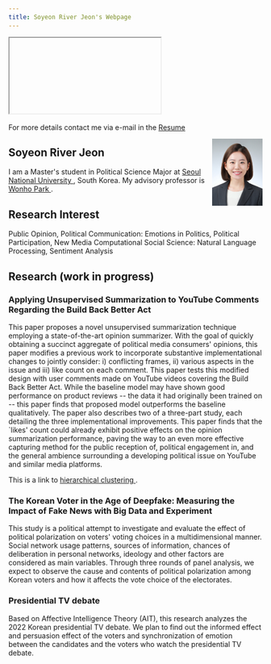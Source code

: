 ```yaml
---
title: Soyeon River Jeon's Webpage
---
```


<iframe src="C:/Users/river/Downloads/web/index.html"></iframe>

For more details contact me via e-mail in the <a href="https://river-jeon.github.io/pdf/Resume.pdf" target="_blank"> Resume </a>



<img align="right" src="images/1610365172684.jpg" width=100>

## Soyeon River Jeon

I am a Master's student in Political Science Major at <a href="https://en.snu.ac.kr/index.html"> Seoul National University </a>, South Korea.
My advisory professor is <a href="http://polisci.snu.ac.kr/korean/sub2_01_view.php?id=34"> Wonho Park </a>.

## Research Interest
Public Opinion, Political Communication: Emotions in Politics, Political Participation, New Media
Computational Social Science: Natural Language Processing, Sentiment Analysis


## Research (work in progress)

### Applying Unsupervised Summarization to YouTube Comments Regarding the Build Back Better Act

This paper proposes a novel unsupervised summarization technique employing a state-of-the-art opinion summarizer. With the goal of quickly obtaining a succinct aggregate of political media consumers' opinions, this paper modifies a previous work to incorporate substantive implementational changes to jointly consider: i) conflicting frames, ii) various aspects in the issue and iii) like count on each comment. This paper tests this modified design with user comments made on YouTube videos covering the Build Back Better Act. While the baseline model may have shown good performance on product reviews -- the data it had originally been trained on -- this paper finds that proposed model outperforms the baseline qualitatively. The paper also describes two of a three-part study, each detailing the three implementational improvements. This paper finds that the `likes' count could already exhibit positive effects on the opinion summarization performance, paving the way to an even more effective capturing method for the public reception of, political engagement in, and the general ambience surrounding a developing political issue on YouTube and similar media platforms.

This is a link to <a href = "https://river-jeon.github.io/images/newplot.png" target="_blank"> hierarchical clustering </a>.

### The Korean Voter in the Age of Deepfake: Measuring the Impact of Fake News with Big Data and Experiment 

This study is a political attempt to investigate and evaluate the effect of political polarization on voters' voting choices in a multidimensional manner. Social network usage patterns, sources of information, chances of deliberation in personal networks, ideology and other factors are considered as main variables. Through three rounds of panel analysis, we expect to observe the cause and contents of political polarization among Korean voters and how it affects the vote choice of the electorates. 


### Presidential TV debate 

Based on Affective Intelligence Theory (AIT), this research analyzes the 2022 Korean presidential TV debate. We plan to find out the informed effect and persuasion effect of the voters and synchronization of emotion between the candidates and the voters who watch the presidential TV debate. 